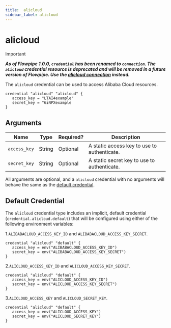 ```yaml
---
title:  alicloud
sidebar_label: alicloud
---
```


# alicloud

> [!IMPORTANT]
> ***As of Flowpipe 1.0.0, `credential` has been renamed to `connection`.  The `alicloud` credential resource is deprecated and will be removed in a future version of Flowpipe. Use the [alicloud connection](/docs/reference/config-files/connection/alicloud) instead.***


The `alicloud` credential can be used to access Alibaba Cloud resources.

```hcl
credential "alicloud" "alicloud" {
   access_key = "LTAI4example"
   secret_key = "6iNPXexample
}
```

## Arguments

| Name             | Type    | Required?| Description
|------------------|---------|----------|-------------------
| `access_key`     |  String | Optional | A static access key to use to authenticate.
| `secret_key`     |  String | Optional | A static secret key to use to authenticate.

All arguments are optional, and a `alicloud` credential with no arguments will behave the same as the [default credential](#default-credential).

## Default Credential

The `alicloud` credential type includes an implicit, default credential (`credential.alicloud.default`) that will be configured using either of the following environment variables:

1.`ALIBABACLOUD_ACCESS_KEY_ID` and `ALIBABACLOUD_ACCESS_KEY_SECRET`.

```hcl
credential "alicloud" "default" {
   access_key = env("ALIBABACLOUD_ACCESS_KEY_ID")
   secret_key = env("ALIBABACLOUD_ACCESS_KEY_SECRET")
}
```

2.`ALICLOUD_ACCESS_KEY_ID` and `ALICLOUD_ACCESS_KEY_SECRET`.

```hcl
credential "alicloud" "default" {
   access_key = env("ALICLOUD_ACCESS_KEY_ID")
   secret_key = env("ALICLOUD_ACCESS_KEY_SECRET")
}
```

3.`ALICLOUD_ACCESS_KEY` and `ALICLOUD_SECRET_KEY`.

```hcl
credential "alicloud" "default" {
   access_key = env("ALICLOUD_ACCESS_KEY")
   secret_key = env("ALICLOUD_SECRET_KEY")
}
```
